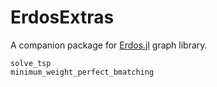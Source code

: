 # ErdosExtras

A companion package for  [Erdos.jl](https://github.com/CarloLucibello/Erdos.jl) graph library.

```@docs
solve_tsp
minimum_weight_perfect_bmatching
```
